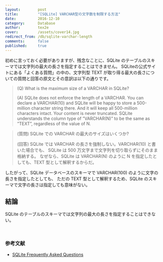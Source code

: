 ```yaml
---
layout:        post
title:         "[SQLite] VARCHAR型の文字数を制限する方法"
date:          2016-12-10
category:      Database
author:        tex2e
cover:         /assets/cover14.jpg
redirect_from: /db/sqlite-varchar-length
comments:      false
published:     true
---
```


初めに言っておく必要がありますが、残念なことに、SQLite のテーブルのスキーマでは文字列の最大の長さを指定することはできません。
SQLiteの公式サイトにある「よくある質問」の中の、文字列型 TEXT が取り得る最大の長さについての質問と回答の原文とその意訳は以下の通りです。

> (Q) What is the maximum size of a VARCHAR in SQLite?
>
> (A) SQLite does not enforce the length of a VARCHAR. You can declare a VARCHAR(10)
> and SQLite will be happy to store a 500-million character string there.
> And it will keep all 500-million characters intact. Your content is never truncated.
> SQLite understands the column type of ”VARCHAR(N)” to be the same as ”TEXT”,
> regardless of the value of N.

> (質問) SQLite での VARCHAR の最大のサイズはいくつか?
>
> (回答) SQLite では VARCHAR の長さを強制しない。VARCHAR(10) と書いた場合でも、
> SQLite は 500 万文字まで文字列を切り取らずにそのまま格納する。
> なぜなら、SQLite は VARCHAR(N) のように N を指定したとしても、TEXT 型として解釈するからだ。

したがって、SQLite データベースのスキーマで VARCHAR(100) のように文字の長さを指定したとしても、
ただの TEXT 型として解釈するため、SQLite のスキーマで文字の長さは指定しても意味がない。

結論
----------

SQLite のテーブルのスキーマでは文字列の最大の長さを指定することはできない。

<br>

### 参考文献

- [SQLite Frequently Asked Questions](https://www.sqlite.org/faq.html#q9)
